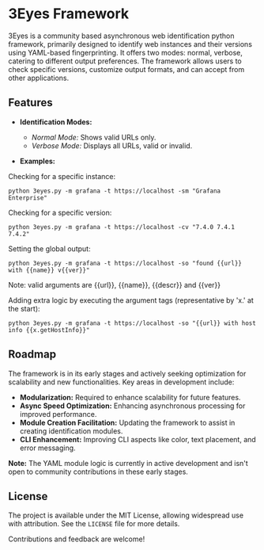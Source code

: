 # 3Eyes Framework

3Eyes is a community based asynchronous web identification python framework, primarily designed to identify web instances and their versions using YAML-based fingerprinting. It offers two modes: normal, verbose, catering to different output preferences. The framework allows users to check specific versions, customize output formats, and can accept from other applications.

## Features

- **Identification Modes:**
  - *Normal Mode:* Shows valid URLs only.
  - *Verbose Mode:* Displays all URLs, valid or invalid.

- **Examples:**

Checking for a specific instance: 
```
python 3eyes.py -m grafana -t https://localhost -sm "Grafana Enterprise" 
```

Checking for a specific version: 
```
python 3eyes.py -m grafana -t https://localhost -cv "7.4.0 7.4.1 7.4.2" 
```

Setting the global output: 
```
python 3eyes.py -m grafana -t https://localhost -so "found {{url}} with {{name}} v{{ver}}"
```
Note: valid arguments are {{url}}, {{name}}, {{descr}} and {{ver}}

Adding extra logic by executing the argument tags (representative by 'x.' at the start): 
```
python 3eyes.py -m grafana -t https://localhost -so "{{url}} with host info {{x.getHostInfo}}"
```

## Roadmap

The framework is in its early stages and actively seeking optimization for scalability and new functionalities. Key areas in development include:

- **Modularization:** Required to enhance scalability for future features.
- **Async Speed Optimization:** Enhancing asynchronous processing for improved performance.
- **Module Creation Facilitation:** Updating the framework to assist in creating identification modules.
- **CLI Enhancement:** Improving CLI aspects like color, text placement, and error messaging.

**Note:** The YAML module logic is currently in active development and isn't open to community contributions in these early stages.

## License

The project is available under the MIT License, allowing widespread use with attribution. See the `LICENSE` file for more details.

Contributions and feedback are welcome!